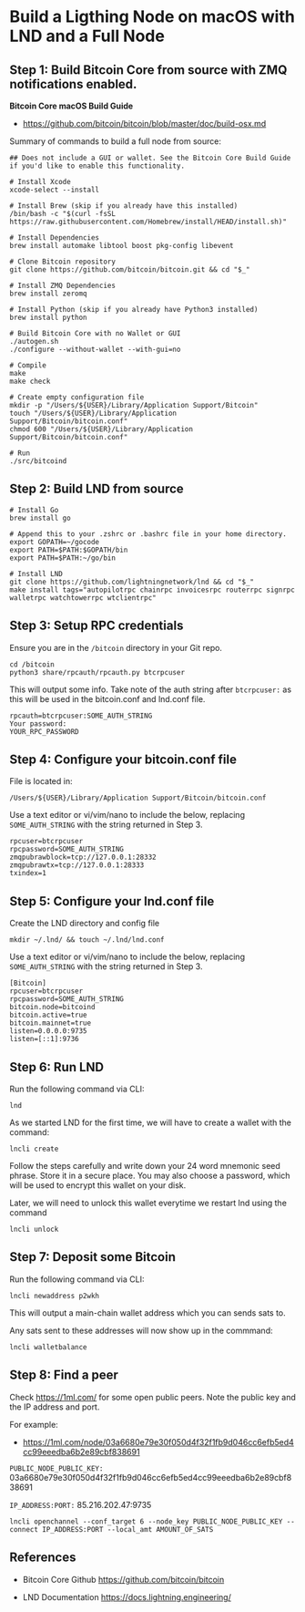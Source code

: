 # Build a Ligthing Node on macOS with LND and a Full Node

## Step 1: Build Bitcoin Core from source with ZMQ notifications enabled.

**Bitcoin Core macOS Build Guide**
- https://github.com/bitcoin/bitcoin/blob/master/doc/build-osx.md

Summary of commands to build a full node from source:

```
## Does not include a GUI or wallet. See the Bitcoin Core Build Guide if you'd like to enable this functionality.

# Install Xcode
xcode-select --install

# Install Brew (skip if you already have this installed)
/bin/bash -c "$(curl -fsSL https://raw.githubusercontent.com/Homebrew/install/HEAD/install.sh)"

# Install Dependencies
brew install automake libtool boost pkg-config libevent

# Clone Bitcoin repository
git clone https://github.com/bitcoin/bitcoin.git && cd "$_"

# Install ZMQ Dependencies
brew install zeromq

# Install Python (skip if you already have Python3 installed)
brew install python

# Build Bitcoin Core with no Wallet or GUI
./autogen.sh
./configure --without-wallet --with-gui=no

# Compile
make
make check

# Create empty configuration file
mkdir -p "/Users/${USER}/Library/Application Support/Bitcoin"
touch "/Users/${USER}/Library/Application Support/Bitcoin/bitcoin.conf"
chmod 600 "/Users/${USER}/Library/Application Support/Bitcoin/bitcoin.conf"

# Run
./src/bitcoind
```

## Step 2: Build LND from source
```
# Install Go
brew install go

# Append this to your .zshrc or .bashrc file in your home directory.
export GOPATH=~/gocode
export PATH=$PATH:$GOPATH/bin
export PATH=$PATH:~/go/bin

# Install LND
git clone https://github.com/lightningnetwork/lnd && cd "$_"
make install tags="autopilotrpc chainrpc invoicesrpc routerrpc signrpc walletrpc watchtowerrpc wtclientrpc"
```

## Step 3: Setup RPC credentials
Ensure you are in the `/bitcoin` directory in your Git repo.

```
cd /bitcoin
python3 share/rpcauth/rpcauth.py btcrpcuser
```

This will output some info. Take note of the auth string after `btcrpcuser:` as this will be used in the bitcoin.conf and lnd.conf file.

```
rpcauth=btcrpcuser:SOME_AUTH_STRING
Your password:
YOUR_RPC_PASSWORD
```

## Step 4: Configure your bitcoin.conf file
File is located in:

`/Users/${USER}/Library/Application Support/Bitcoin/bitcoin.conf`

Use a text editor or vi/vim/nano to include the below, replacing `SOME_AUTH_STRING` with the string returned in Step 3.

```
rpcuser=btcrpcuser
rpcpassword=SOME_AUTH_STRING
zmqpubrawblock=tcp://127.0.0.1:28332
zmqpubrawtx=tcp://127.0.0.1:28333
txindex=1
```

## Step 5: Configure your lnd.conf file
Create the LND directory and config file
```
mkdir ~/.lnd/ && touch ~/.lnd/lnd.conf
```

Use a text editor or vi/vim/nano to include the below, replacing `SOME_AUTH_STRING` with the string returned in Step 3.

```
[Bitcoin]
rpcuser=btcrpcuser
rpcpassword=SOME_AUTH_STRING
bitcoin.node=bitcoind
bitcoin.active=true
bitcoin.mainnet=true
listen=0.0.0.0:9735
listen=[::1]:9736
```

## Step 6: Run LND
Run the following command via CLI:
```
lnd
```
As we started LND for the first time, we will have to create a wallet with the command:

```
lncli create
```

Follow the steps carefully and write down your 24 word mnemonic seed phrase. Store it in a secure place. You may also choose a password, which will be used to encrypt this wallet on your disk. 

Later, we will need to unlock this wallet everytime we restart lnd using the command 

```
lncli unlock
```

## Step 7: Deposit some Bitcoin
Run the following command via CLI:
```
lncli newaddress p2wkh
```
This will output a main-chain wallet address which you can sends sats to.

Any sats sent to these addresses will now show up in the commmand:

```
lncli walletbalance
```

## Step 8: Find a peer
Check https://1ml.com/ for some open public peers. Note the public key and the IP address and port.

For example:
- https://1ml.com/node/03a6680e79e30f050d4f32f1fb9d046cc6efb5ed4cc99eeedba6b2e89cbf838691

`PUBLIC_NODE_PUBLIC_KEY:` 03a6680e79e30f050d4f32f1fb9d046cc6efb5ed4cc99eeedba6b2e89cbf838691

`IP_ADDRESS:PORT:` 85.216.202.47:9735

```
lncli openchannel --conf_target 6 --node_key PUBLIC_NODE_PUBLIC_KEY --connect IP_ADDRESS:PORT --local_amt AMOUNT_OF_SATS
```

## References
- Bitcoin Core Github
https://github.com/bitcoin/bitcoin

- LND Documentation
https://docs.lightning.engineering/

